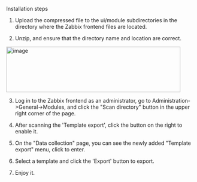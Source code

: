 Installation steps

1. Upload the compressed file to the ui/module subdirectories in the directory where the Zabbix frontend files are located.

2. Unzip, and ensure that the directory name and location are correct.
<img width="465" height="121" alt="image" src="https://github.com/user-attachments/assets/dab93135-c876-4159-baa4-2cbcb136e856" />

3. Log in to the Zabbix frontend as an administrator, go to Administration->General->Modules, and click the "Scan directory" button in the upper right corner of the page.

4. After scanning the 'Template export', click the button on the right to enable it.

5. On the "Data collection" page, you can see the newly added "Template export" menu, click to enter.

6. Select a template and click the 'Export' button to export.

7. Enjoy it.
